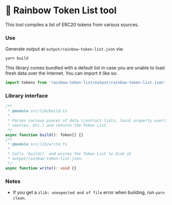 # 🌈️ Rainbow Token List tool

This tool compiles a list of ERC20 tokens from various sources.

### Use

Generate output at `output/rainbow-token-list.json` via:

```shell
yarn build
```

This library comes bundled with a default list in case you are unable to load
fresh data over the Internet. You can import it like so:

```ts
import tokens from 'rainbow-token-list/output/rainbow-token-list.json';
```

### Library interface
```ts
/**
 * @module src/lib/build.ts
 * 
 * Parses various pieces of data (contract lists, local property overrides, data
 * sources, etc.) and returns the Token List.
 */
async function build(): Token[] {}
/**
 * @module src/lib/write.ts
 * 
 * Calls `build()` and writes the Token List to disk at
 * output/rainbow-token-list.json.
 */
async function write(): void {}
```

### Notes

- If you get a `zlib: unexpected end of file` error when building, run `yarn clean`.
